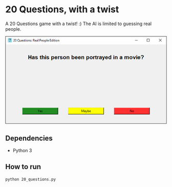 # 20 Questions, with a twist

A 20 Questions game with a twist! :) The AI is limited to guessing real people.

![A screenshot of gameplay](screenshots/gameplay.png)

## Dependencies

- Python 3

## How to run

`python 20_questions.py`
